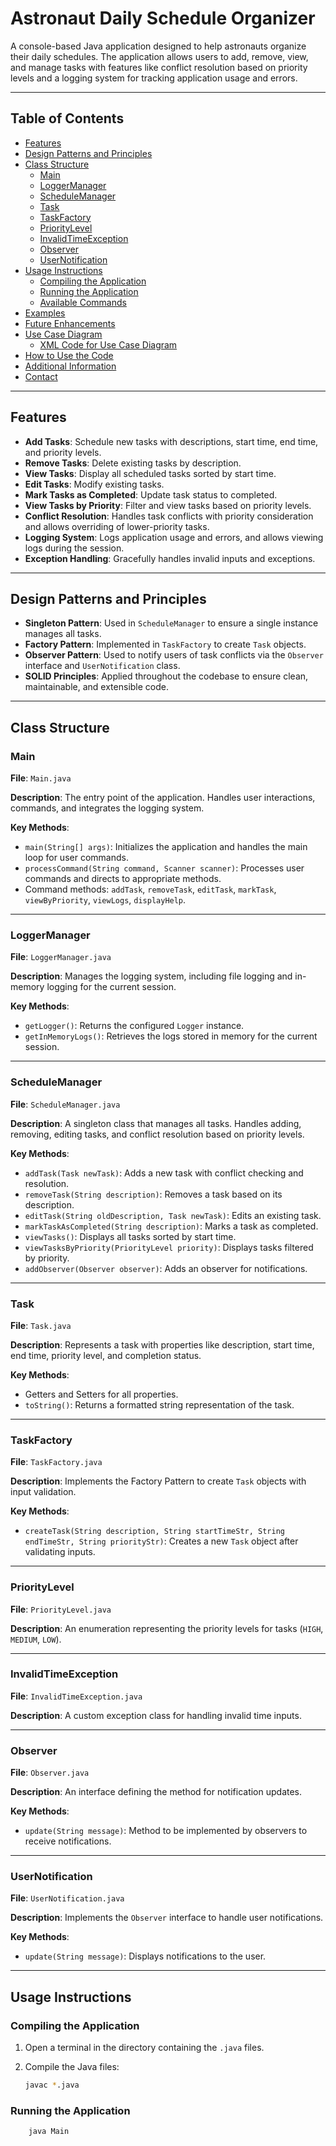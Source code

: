 # Astronaut Daily Schedule Organizer

A console-based Java application designed to help astronauts organize their daily schedules. The application allows users to add, remove, view, and manage tasks with features like conflict resolution based on priority levels and a logging system for tracking application usage and errors.

---

## Table of Contents

- [Features](#features)
- [Design Patterns and Principles](#design-patterns-and-principles)
- [Class Structure](#class-structure)
  - [Main](#main)
  - [LoggerManager](#loggermanager)
  - [ScheduleManager](#schedulemanager)
  - [Task](#task)
  - [TaskFactory](#taskfactory)
  - [PriorityLevel](#prioritylevel)
  - [InvalidTimeException](#invalidtimeexception)
  - [Observer](#observer)
  - [UserNotification](#usernotification)
- [Usage Instructions](#usage-instructions)
  - [Compiling the Application](#compiling-the-application)
  - [Running the Application](#running-the-application)
  - [Available Commands](#available-commands)
- [Examples](#examples)
- [Future Enhancements](#future-enhancements)
- [Use Case Diagram](#use-case-diagram)
  - [XML Code for Use Case Diagram](#xml-code-for-use-case-diagram)
- [How to Use the Code](#how-to-use-the-code)
- [Additional Information](#additional-information)
- [Contact](#contact)

---

## Features

- **Add Tasks**: Schedule new tasks with descriptions, start time, end time, and priority levels.
- **Remove Tasks**: Delete existing tasks by description.
- **View Tasks**: Display all scheduled tasks sorted by start time.
- **Edit Tasks**: Modify existing tasks.
- **Mark Tasks as Completed**: Update task status to completed.
- **View Tasks by Priority**: Filter and view tasks based on priority levels.
- **Conflict Resolution**: Handles task conflicts with priority consideration and allows overriding of lower-priority tasks.
- **Logging System**: Logs application usage and errors, and allows viewing logs during the session.
- **Exception Handling**: Gracefully handles invalid inputs and exceptions.

---

## Design Patterns and Principles

- **Singleton Pattern**: Used in `ScheduleManager` to ensure a single instance manages all tasks.
- **Factory Pattern**: Implemented in `TaskFactory` to create `Task` objects.
- **Observer Pattern**: Used to notify users of task conflicts via the `Observer` interface and `UserNotification` class.
- **SOLID Principles**: Applied throughout the codebase to ensure clean, maintainable, and extensible code.

---

## Class Structure

### Main

**File**: `Main.java`

**Description**: The entry point of the application. Handles user interactions, commands, and integrates the logging system.

**Key Methods**:

- `main(String[] args)`: Initializes the application and handles the main loop for user commands.
- `processCommand(String command, Scanner scanner)`: Processes user commands and directs to appropriate methods.
- Command methods: `addTask`, `removeTask`, `editTask`, `markTask`, `viewByPriority`, `viewLogs`, `displayHelp`.

---

### LoggerManager

**File**: `LoggerManager.java`

**Description**: Manages the logging system, including file logging and in-memory logging for the current session.

**Key Methods**:

- `getLogger()`: Returns the configured `Logger` instance.
- `getInMemoryLogs()`: Retrieves the logs stored in memory for the current session.

---

### ScheduleManager

**File**: `ScheduleManager.java`

**Description**: A singleton class that manages all tasks. Handles adding, removing, editing tasks, and conflict resolution based on priority levels.

**Key Methods**:

- `addTask(Task newTask)`: Adds a new task with conflict checking and resolution.
- `removeTask(String description)`: Removes a task based on its description.
- `editTask(String oldDescription, Task newTask)`: Edits an existing task.
- `markTaskAsCompleted(String description)`: Marks a task as completed.
- `viewTasks()`: Displays all tasks sorted by start time.
- `viewTasksByPriority(PriorityLevel priority)`: Displays tasks filtered by priority.
- `addObserver(Observer observer)`: Adds an observer for notifications.

---

### Task

**File**: `Task.java`

**Description**: Represents a task with properties like description, start time, end time, priority level, and completion status.

**Key Methods**:

- Getters and Setters for all properties.
- `toString()`: Returns a formatted string representation of the task.

---

### TaskFactory

**File**: `TaskFactory.java`

**Description**: Implements the Factory Pattern to create `Task` objects with input validation.

**Key Methods**:

- `createTask(String description, String startTimeStr, String endTimeStr, String priorityStr)`: Creates a new `Task` object after validating inputs.

---

### PriorityLevel

**File**: `PriorityLevel.java`

**Description**: An enumeration representing the priority levels for tasks (`HIGH`, `MEDIUM`, `LOW`).

---

### InvalidTimeException

**File**: `InvalidTimeException.java`

**Description**: A custom exception class for handling invalid time inputs.

---

### Observer

**File**: `Observer.java`

**Description**: An interface defining the method for notification updates.

**Key Methods**:

- `update(String message)`: Method to be implemented by observers to receive notifications.

---

### UserNotification

**File**: `UserNotification.java`

**Description**: Implements the `Observer` interface to handle user notifications.

**Key Methods**:

- `update(String message)`: Displays notifications to the user.

---

## Usage Instructions

### Compiling the Application

1. Open a terminal in the directory containing the `.java` files.
2. Compile the Java files:

   ```bash
   javac *.java

### Running the Application

```bash
    java Main

